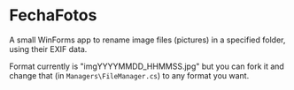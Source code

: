 # FechaFotos

A small WinForms app to rename image files (pictures) in a specified folder, using their EXIF data. 

Format currently is "imgYYYYMMDD_HHMMSS.jpg" but you can fork it and change that (in `Managers\FileManager.cs`) to any format you want.
